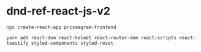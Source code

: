 # dnd-ref-react-js-v2

```CMD
npx create-react-app prismagram-frontend

yarn add react-dom react-helmet react-router-dom react-scripts react-toastify styled-components styled-reset
```
